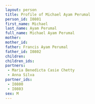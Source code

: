 ```yaml
---
layout: person
title: Profile of Michael Ayam Perumal
person_id: I0801
first_name: Michael
last_name: Ayam Perumal
full_name: Michael Ayam Perumal
mother: 
mother_id: 
father: Francis Ayam Perumal
father_id: I0802
children:
children_ids:
partners:
 - Maria Benedicta Casie Chetty
 - Anna Silva
partner_ids:
 - I0800
 - I0803
sex: M
---
```


